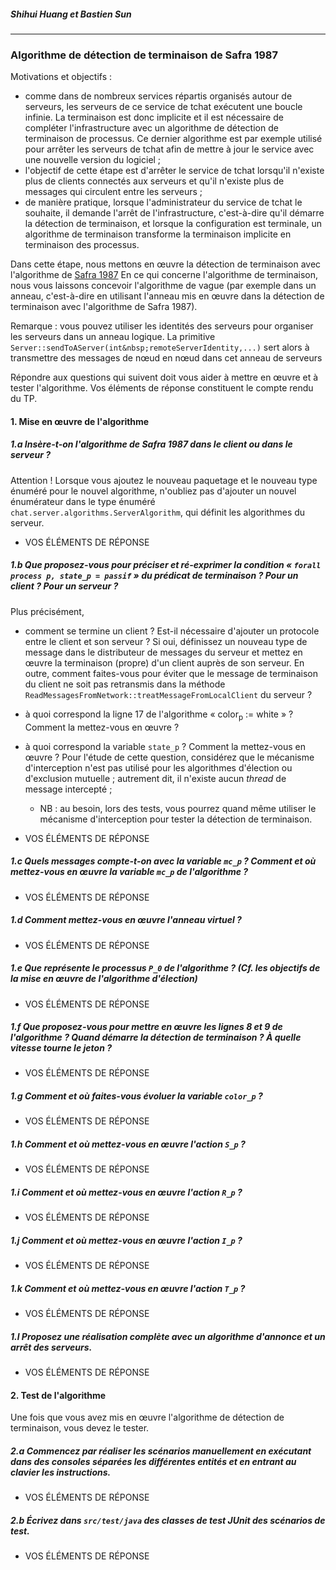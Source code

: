 
##### Shihui Huang et Bastien Sun

---

### Algorithme de détection de terminaison de Safra&nbsp;1987

Motivations et objectifs&nbsp;:

- comme dans de nombreux services répartis organisés autour de serveurs, les serveurs de ce service de tchat exécutent une boucle infinie. La terminaison est donc implicite et il est nécessaire de compléter l'infrastructure avec un algorithme de détection de terminaison de processus. Ce dernier algorithme est par exemple utilisé pour arrêter les serveurs de tchat afin de mettre à jour le service avec une nouvelle version du logiciel&nbsp;;
- l'objectif de cette étape est d'arrêter le service de tchat lorsqu'il n'existe plus de clients connectés aux serveurs et qu'il n'existe plus de messages qui circulent entre les serveurs&nbsp;;
- de manière pratique, lorsque l'administrateur du service de tchat le souhaite, il demande l'arrêt de l'infrastructure, c'est-à-dire qu'il démarre la détection de terminaison, et lorsque la configuration est terminale, un algorithme de terminaison transforme la terminaison implicite en terminaison des processus.
 
Dans cette étape, nous mettons en œuvre la détection de terminaison avec l'algorithme de [Safra 1987](https://www-inf.telecom-sudparis.eu/COURS/AlgoRep/Web/9.33.29.html) En ce qui concerne l'algorithme de terminaison, nous vous laissons concevoir l'algorithme de vague (par exemple dans un anneau, c'est-à-dire en utilisant l'anneau mis en œuvre dans la détection de terminaison avec l'algorithme de Safra&nbsp;1987).

Remarque&nbsp;: vous pouvez utiliser les identités des serveurs pour organiser les serveurs dans un anneau logique. La primitive `Server::sendToAServer(int&nbsp;remoteServerIdentity,...)` sert alors à transmettre des messages de nœud en nœud dans cet anneau de serveurs

Répondre aux questions qui suivent doit vous aider à mettre en œuvre et à tester l'algorithme. Vos éléments de réponse constituent le compte rendu du TP.

#### 1. Mise en œuvre de l'algorithme

##### 1.a Insère-t-on l'algorithme de Safra&nbsp;1987 dans le client ou dans le serveur&nbsp;?

Attention&nbsp;! Lorsque vous ajoutez le nouveau paquetage et le nouveau type énuméré pour le nouvel algorithme, n'oubliez pas d'ajouter un nouvel énumérateur dans le type énuméré `chat.server.algorithms.ServerAlgorithm`, qui définit les algorithmes du serveur.

- VOS ÉLÉMENTS DE RÉPONSE

##### 1.b Que proposez-vous pour préciser et ré-exprimer la condition «&nbsp;`forall process p, state_p = passif`&nbsp;» du prédicat de terminaison&nbsp;? Pour un client&nbsp;? Pour un serveur&nbsp;?

Plus précisément,

- comment se termine un client&nbsp;? Est-il nécessaire d'ajouter un protocole entre le client et son serveur&nbsp;? Si oui, définissez un nouveau type de message dans le distributeur de messages du serveur et mettez en œuvre la terminaison (propre) d'un client auprès de son serveur. En outre, comment faites-vous pour éviter que le message de terminaison du client ne soit pas retransmis dans la méthode `ReadMessagesFromNetwork::treatMessageFromLocalClient` du serveur&nbsp;?
- à quoi correspond la ligne&nbsp;17 de l'algorithme «&nbsp;color<sub>p</sub> := white&nbsp;»&nbsp;? Comment la mettez-vous en œuvre&nbsp;?
- à quoi correspond la variable `state_p`&nbsp;?  Comment la mettez-vous en œuvre&nbsp;? Pour l'étude de cette question, considérez que le mécanisme d'interception n'est pas utilisé pour les algorithmes d'élection ou d'exclusion mutuelle&nbsp;; autrement dit, il n'existe aucun *thread* de message intercepté&nbsp;;
    - NB&nbsp;: au besoin, lors des tests, vous pourrez quand même utiliser le mécanisme d'interception pour tester la détection de terminaison.

- VOS ÉLÉMENTS DE RÉPONSE

##### 1.c Quels messages compte-t-on avec la variable `mc_p`&nbsp;? Comment et où mettez-vous en œuvre la variable `mc_p` de l'algorithme&nbsp;?

- VOS ÉLÉMENTS DE RÉPONSE

##### 1.d Comment mettez-vous en œuvre l'anneau virtuel&nbsp;?

- VOS ÉLÉMENTS DE RÉPONSE

##### 1.e Que représente le processus `P_0` de l'algorithme&nbsp;? (Cf. les objectifs de la mise en œuvre de l'algorithme d'élection)

- VOS ÉLÉMENTS DE RÉPONSE

##### 1.f Que proposez-vous pour mettre en œuvre les lignes&nbsp;8 et&nbsp;9 de l'algorithme&nbsp;? Quand démarre la détection de terminaison&nbsp;? À quelle vitesse tourne le jeton&nbsp;?

- VOS ÉLÉMENTS DE RÉPONSE

##### 1.g Comment et où faites-vous évoluer la variable `color_p`&nbsp;?

- VOS ÉLÉMENTS DE RÉPONSE

##### 1.h Comment et où mettez-vous en œuvre l'action `S_p`&nbsp;?

- VOS ÉLÉMENTS DE RÉPONSE

##### 1.i Comment et où mettez-vous en œuvre l'action `R_p`&nbsp;?

- VOS ÉLÉMENTS DE RÉPONSE

##### 1.j Comment et où mettez-vous en œuvre l'action `I_p`&nbsp;?

- VOS ÉLÉMENTS DE RÉPONSE

##### 1.k Comment et où mettez-vous en œuvre l'action `T_p`&nbsp;?

- VOS ÉLÉMENTS DE RÉPONSE

##### 1.l Proposez une réalisation complète avec un algorithme d'annonce et un arrêt des serveurs.

- VOS ÉLÉMENTS DE RÉPONSE

#### 2. Test de l'algorithme

Une fois que vous avez mis en œuvre l'algorithme de détection de terminaison, vous devez le tester.

##### 2.a Commencez par réaliser les scénarios manuellement en exécutant dans des consoles séparées les différentes entités et en entrant au clavier les instructions.

- VOS ÉLÉMENTS DE RÉPONSE

##### 2.b Écrivez dans `src/test/java` des classes de test JUnit des scénarios de test.

- VOS ÉLÉMENTS DE RÉPONSE
